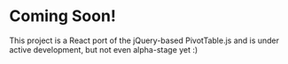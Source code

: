 # Coming Soon!

This project is a React port of the jQuery-based PivotTable.js and is under active development, but not even alpha-stage yet :)
